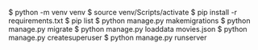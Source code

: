 $ python -m venv venv
$ source venv/Scripts/activate
$ pip install -r requirements.txt
$ pip list
$ python manage.py makemigrations
$ python manage.py migrate
$ python manage.py loaddata movies.json
$ python manage.py createsuperuser
$ python manage.py runserver